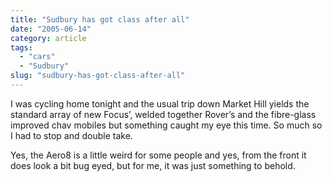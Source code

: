 ```yaml
---
title: "Sudbury has got class after all"
date: "2005-06-14"
category: article
tags:
  - "cars"
  - "Sudbury"
slug: "sudbury-has-got-class-after-all"
---
```


 <!-- [![Photo sharing](/images/19351255_94f7f0bf8a_m.jpg)](https://www.flickr.com/photos/funkylarma/19351255/ "Morgan Aero8") -->

I was cycling home tonight and the usual trip down Market Hill yields the standard array of new Focus’, welded together Rover’s and the fibre-glass improved chav mobiles but something caught my eye this time. So much so I had to stop and double take.

Yes, the Aero8 is a little weird for some people and yes, from the front it does look a bit bug eyed, but for me, it was just something to behold.
